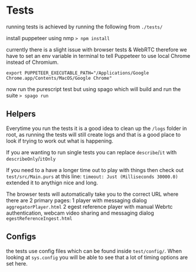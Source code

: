 # Tests

running tests is achieved by running the following from `./tests/`

install puppeteer using nmp
`> npm install`

currently there is a slight issue with browser tests & WebRTC therefore we have to set an env variable in terminal to tell Puppeteer to use local Chrome instead of Chromium.

`export PUPPETEER_EXECUTABLE_PATH="/Applications/Google Chrome.app/Contents/MacOS/Google Chrome"`

now run the purescript test but using spago which will build and run the suite
`> spago run`



## Helpers

Everytime you run the tests it is a good idea to clean up the `/logs` folder in root, as running the tests will still create logs and that is a good place to look if trying to work out what is happening.

If you are wanting to run single tests you can replace `describe`/`it` with `describeOnly`/`itOnly`

If you need to a have a longer time out to play with things then check out `test/src/Main.purs` at this line:
`timeout: Just (Milliseconds 30000.0)` extended it to anythign nice and long.

The browser tests will automatically take you to the correct URL where there are 2 primary pages:
  1 player with messaging dialog `aggregatorPlayer.html`
  2 egest reference player with manual Webrtc authentication, webcam video sharing and messaging dialog `egestReferenceIngest.html`


## Configs

the tests use config files which can be found inside `test/config/`. When looking at `sys.config` you will be able to see that a lot of timing options are set here.

